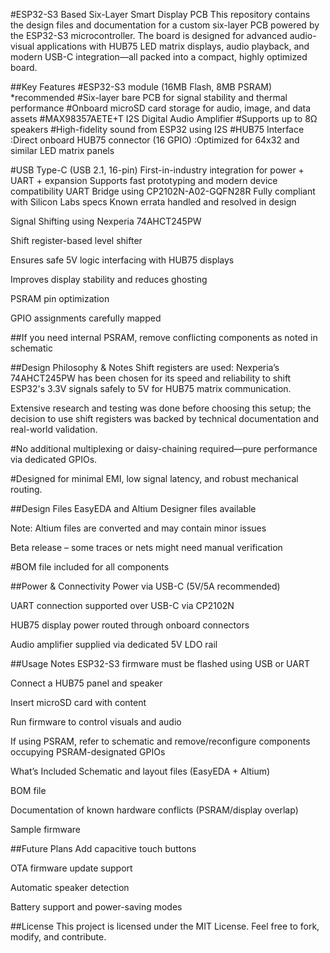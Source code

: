 #ESP32-S3 Based Six-Layer Smart Display PCB
This repository contains the design files and documentation for a custom six-layer PCB powered by the ESP32-S3 microcontroller. The board is designed for advanced audio-visual applications with HUB75 LED matrix displays, audio playback, and modern USB-C integration—all packed into a compact, highly optimized board.

##Key Features
#ESP32-S3 module (16MB Flash, 8MB PSRAM) *recommended
#Six-layer bare PCB for signal stability and thermal performance
#Onboard microSD card storage for audio, image, and data assets
#MAX98357AETE+T I2S Digital Audio Amplifier
#Supports up to 8Ω speakers
#High-fidelity sound from ESP32 using I2S
#HUB75 Interface
 :Direct onboard HUB75 connector (16 GPIO)
 :Optimized for 64x32 and similar LED matrix panels

#USB Type-C (USB 2.1, 16-pin)
First-in-industry integration for power + UART + expansion
Supports fast prototyping and modern device compatibility
UART Bridge using CP2102N-A02-GQFN28R
Fully compliant with Silicon Labs specs
Known errata handled and resolved in design

Signal Shifting using Nexperia 74AHCT245PW

Shift register-based level shifter

Ensures safe 5V logic interfacing with HUB75 displays

Improves display stability and reduces ghosting

PSRAM pin optimization

GPIO assignments carefully mapped

##If you need internal PSRAM, remove conflicting components as noted in schematic

##Design Philosophy & Notes
Shift registers are used: Nexperia’s 74AHCT245PW has been chosen for its speed and reliability to shift ESP32's 3.3V signals safely to 5V for HUB75 matrix communication.

Extensive research and testing was done before choosing this setup; the decision to use shift registers was backed by technical documentation and real-world validation.

#No additional multiplexing or daisy-chaining required—pure performance via dedicated GPIOs.

#Designed for minimal EMI, low signal latency, and robust mechanical routing.

##Design Files
EasyEDA and Altium Designer files available

Note: Altium files are converted and may contain minor issues

Beta release – some traces or nets might need manual verification

#BOM file included for all components

##Power & Connectivity
Power via USB-C (5V/5A recommended)

UART connection supported over USB-C via CP2102N

HUB75 display power routed through onboard connectors

Audio amplifier supplied via dedicated 5V LDO rail

##Usage Notes
ESP32-S3 firmware must be flashed using USB or UART

Connect a HUB75 panel and speaker

Insert microSD card with content

Run firmware to control visuals and audio

If using PSRAM, refer to schematic and remove/reconfigure components occupying PSRAM-designated GPIOs

What’s Included
Schematic and layout files (EasyEDA + Altium)

BOM file

Documentation of known hardware conflicts (PSRAM/display overlap)

Sample firmware

##Future Plans
Add capacitive touch buttons

OTA firmware update support

Automatic speaker detection

Battery support and power-saving modes

##License
This project is licensed under the MIT License. Feel free to fork, modify, and contribute.
